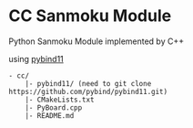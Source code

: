 # CC Sanmoku Module

Python Sanmoku Module implemented by C++

using [pybind11](https://github.com/pybind/pybind11)
```
- cc/
    |- pybind11/ (need to git clone https://github.com/pybind/pybind11.git)
    |- CMakeLists.txt
    |- PyBoard.cpp
    |- README.md

```

